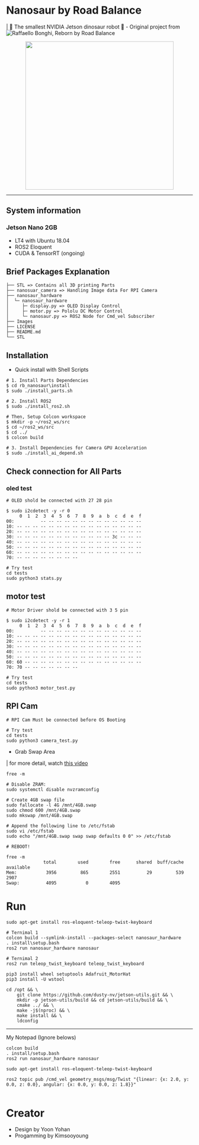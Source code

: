 # Nanosaur by Road Balance
| 🦕 The smallest NVIDIA Jetson dinosaur robot 🦖 - Original project from ![Raffaello Bonghi](https://nanosaur.ai/), Reborn by Road Balance

<p align="center">
    <img src="./images/nanosaur.gif" width="400" />
</p>

---

## System information

### Jetson Nano 2GB

* LT4 with Ubuntu 18.04 
* ROS2 Eloquent
* CUDA & TensorRT (ongoing)

## Brief Packages Explanation

```
├── STL => Contains all 3D printing Parts
├── nanosuar_camera => Handling Image data For RPI Camera  
├── nanosaur_hardware
│  └─ nanosaur_hardware
│     ├─ display.py => OLED Display Control
│     ├─ motor.py => Pololu DC Motor Control
│     └─ nanosaur.py => ROS2 Node for Cmd_vel Subscriber 
├── Images
├── LICENSE
├── README.md
└── STL
```

## Installation

* Quick install with Shell Scripts

```
# 1. Install Parts Dependencies
$ cd rb_nanosaur\install
$ sudo ./install_parts.sh

# 2. Install ROS2
$ sudo ./install_ros2.sh

# Then, Setup Colcon workspace
$ mkdir -p ~/ros2_ws/src
$ cd ~/ros2_ws/src
$ cd ../
$ colcon build

# 3. Install Dependencies for Camera GPU Acceleration
$ sudo ./install_ai_depend.sh
```

## Check connection for All Parts 
### oled test

```
# OLED shold be connected with 27 28 pin

$ sudo i2cdetect -y -r 0
     0  1  2  3  4  5  6  7  8  9  a  b  c  d  e  f
00:          -- -- -- -- -- -- -- -- -- -- -- -- -- 
10: -- -- -- -- -- -- -- -- -- -- -- -- -- -- -- -- 
20: -- -- -- -- -- -- -- -- -- -- -- -- -- -- -- -- 
30: -- -- -- -- -- -- -- -- -- -- -- -- 3c -- -- -- 
40: -- -- -- -- -- -- -- -- -- -- -- -- -- -- -- -- 
50: -- -- -- -- -- -- -- -- -- -- -- -- -- -- -- -- 
60: -- -- -- -- -- -- -- -- -- -- -- -- -- -- -- -- 
70: -- -- -- -- -- -- -- --

# Try test
cd tests
sudo python3 stats.py
```


## motor test

```
# Motor Driver shold be connected with 3 5 pin

$ sudo i2cdetect -y -r 1
     0  1  2  3  4  5  6  7  8  9  a  b  c  d  e  f
00:          -- -- -- -- -- -- -- -- -- -- -- -- -- 
10: -- -- -- -- -- -- -- -- -- -- -- -- -- -- -- -- 
20: -- -- -- -- -- -- -- -- -- -- -- -- -- -- -- -- 
30: -- -- -- -- -- -- -- -- -- -- -- -- -- -- -- -- 
40: -- -- -- -- -- -- -- -- -- -- -- -- -- -- -- -- 
50: -- -- -- -- -- -- -- -- -- -- -- -- -- -- -- -- 
60: 60 -- -- -- -- -- -- -- -- -- -- -- -- -- -- -- 
70: 70 -- -- -- -- -- -- --

# Try test
cd tests
sudo python3 motor_test.py
```

## RPI Cam

```
# RPI Cam Must be connected before OS Booting

# Try test
cd tests
sudo python3 camera_test.py
```

* Grab Swap Area

| for more detail, watch [this video](https://youtu.be/uvU8AXY1170?t=732) 
```
free -m

# Disable ZRAM:
sudo systemctl disable nvzramconfig

# Create 4GB swap file
sudo fallocate -l 4G /mnt/4GB.swap
sudo chmod 600 /mnt/4GB.swap
sudo mkswap /mnt/4GB.swap

# Append the following line to /etc/fstab
sudo vi /etc/fstab
sudo echo "/mnt/4GB.swap swap swap defaults 0 0" >> /etc/fstab

# REBOOT!

free -m
              total        used        free      shared  buff/cache   available
Mem:           3956         865        2551          29         539        2907
Swap:          4095           0        4095
```


# Run

```
sudo apt-get install ros-eloquent-teleop-twist-keyboard

# Ternimal 1
colcon build --symlink-install --packages-select nanosaur_hardware
. install\setup.bash
ros2 run nanosaur_hardware nanosaur

# Ternimal 2
ros2 run teleop_twist_keyboard teleop_twist_keyboard
```


```
pip3 install wheel setuptools Adafruit_MotorHat
pip3 install -U wstool

cd /opt && \
    git clone https://github.com/dusty-nv/jetson-utils.git && \
    mkdir -p jetson-utils/build && cd jetson-utils/build && \
    cmake ../ && \
    make -j$(nproc) && \
    make install && \
    ldconfig
```

---

My Notepad (Ignore belows)

```
colcon build
. install/setup.bash
ros2 run nanosaur_hardware nanosaur

sudo apt-get install ros-eloquent-teleop-twist-keyboard

ros2 topic pub /cmd_vel geometry_msgs/msg/Twist "{linear: {x: 2.0, y: 0.0, z: 0.0}, angular: {x: 0.0, y: 0.0, z: 1.8}}"


```


# Creator

* Design by Yoon Yohan
* Progamming by Kimsooyoung
